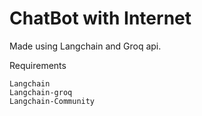 # ChatBot with Internet 
Made using Langchain and Groq api.

Requirements 
```
Langchain 
Langchain-groq
Langchain-Community
```

